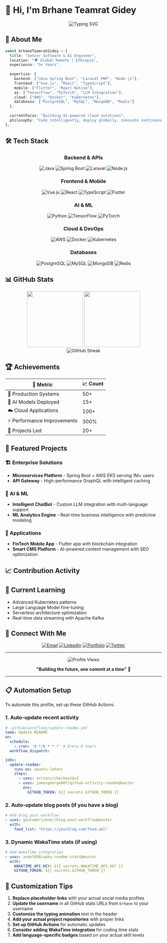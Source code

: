 # 👋 Hi, I'm Brhane Teamrat Gidey

<div align="center">
  <img src="https://readme-typing-svg.herokuapp.com?font=Fira+Code&size=30&duration=3000&pause=1000&color=00D9FF&center=true&vCenter=true&multiline=true&width=600&height=100&lines=Software+%26+AI+Engineer;Cloud+Architecture+Specialist;Full-Stack+Developer" alt="Typing SVG" />
</div>

## 🚀 About Me

```typescript
const brhaneTeamratGidey = {
  title: "Senior Software & AI Engineer",
  location: "🌍 Global Remote | Ethiopia",
  experience: "5+ Years",
  
  expertise: {
    backend: ["Java Spring Boot", "Laravel PHP", "Node.js"],
    frontend: ["Vue.js", "React", "TypeScript"],
    mobile: ["Flutter", "React Native"],
    ai: ["TensorFlow", "PyTorch", "LLM Integration"],
    cloud: ["AWS", "Docker", "Kubernetes"],
    databases: ["PostgreSQL", "MySQL", "MongoDB", "Redis"]
  },
  
  currentFocus: "Building AI-powered cloud solutions",
  philosophy: "Code intelligently, deploy globally, innovate continuously! 🚀"
};
```

## 🛠️ Tech Stack

<div align="center">

### Backend & APIs
![Java](https://img.shields.io/badge/Java-ED8B00?style=for-the-badge&logo=openjdk&logoColor=white)
![Spring Boot](https://img.shields.io/badge/Spring_Boot-6DB33F?style=for-the-badge&logo=spring-boot&logoColor=white)
![Laravel](https://img.shields.io/badge/Laravel-FF2D20?style=for-the-badge&logo=laravel&logoColor=white)
![Node.js](https://img.shields.io/badge/Node.js-43853D?style=for-the-badge&logo=node.js&logoColor=white)

### Frontend & Mobile
![Vue.js](https://img.shields.io/badge/Vue.js-35495E?style=for-the-badge&logo=vuedotjs&logoColor=4FC08D)
![React](https://img.shields.io/badge/React-20232A?style=for-the-badge&logo=react&logoColor=61DAFB)
![TypeScript](https://img.shields.io/badge/TypeScript-007ACC?style=for-the-badge&logo=typescript&logoColor=white)
![Flutter](https://img.shields.io/badge/Flutter-02569B?style=for-the-badge&logo=flutter&logoColor=white)

### AI & ML
![Python](https://img.shields.io/badge/Python-3776AB?style=for-the-badge&logo=python&logoColor=white)
![TensorFlow](https://img.shields.io/badge/TensorFlow-FF6F00?style=for-the-badge&logo=tensorflow&logoColor=white)
![PyTorch](https://img.shields.io/badge/PyTorch-EE4C2C?style=for-the-badge&logo=pytorch&logoColor=white)

### Cloud & DevOps
![AWS](https://img.shields.io/badge/AWS-232F3E?style=for-the-badge&logo=amazon-aws&logoColor=white)
![Docker](https://img.shields.io/badge/Docker-2496ED?style=for-the-badge&logo=docker&logoColor=white)
![Kubernetes](https://img.shields.io/badge/Kubernetes-326CE5?style=for-the-badge&logo=kubernetes&logoColor=white)

### Databases
![PostgreSQL](https://img.shields.io/badge/PostgreSQL-316192?style=for-the-badge&logo=postgresql&logoColor=white)
![MySQL](https://img.shields.io/badge/MySQL-4479A1?style=for-the-badge&logo=mysql&logoColor=white)
![MongoDB](https://img.shields.io/badge/MongoDB-4EA94B?style=for-the-badge&logo=mongodb&logoColor=white)
![Redis](https://img.shields.io/badge/Redis-DC382D?style=for-the-badge&logo=redis&logoColor=white)

</div>

## 📊 GitHub Stats

<div align="center">
  <img height="180em" src="https://github-readme-stats.vercel.app/api?username=brhane&show_icons=true&theme=tokyonight&include_all_commits=true&count_private=true"/>
  <img height="180em" src="https://github-readme-stats.vercel.app/api/top-langs/?username=brhane&layout=compact&langs_count=8&theme=tokyonight"/>
</div>

<div align="center">
  <img src="https://github-readme-streak-stats.herokuapp.com/?user=brhane&theme=tokyonight" alt="GitHub Streak" />
</div>

## 🏆 Achievements

<div align="center">

| 🎯 Metric | 📈 Count |
|-----------|----------|
| 🏢 Production Systems | 50+ |
| 🤖 AI Models Deployed | 15+ |
| ☁️ Cloud Applications | 100+ |
| ⚡ Performance Improvements | 300% |
| 👥 Projects Led | 20+ |

</div>

## 🚀 Featured Projects

### 🏗️ Enterprise Solutions
- **Microservices Platform** - Spring Boot + AWS EKS serving 1M+ users
- **API Gateway** - High-performance GraphQL with intelligent caching

### 🤖 AI & ML
- **Intelligent ChatBot** - Custom LLM integration with multi-language support
- **ML Analytics Engine** - Real-time business intelligence with predictive modeling

### 📱 Applications
- **FinTech Mobile App** - Flutter app with blockchain integration
- **Smart CMS Platform** - AI-powered content management with SEO optimization

## 📈 Contribution Activity

<!--START_SECTION:activity-->
<!--END_SECTION:activity-->

## 🌱 Current Learning

- Advanced Kubernetes patterns
- Large Language Model fine-tuning
- Serverless architecture optimization
- Real-time data streaming with Apache Kafka

## 🤝 Connect With Me

<div align="center">

[![Email](https://img.shields.io/badge/Email-D14836?style=for-the-badge&logo=gmail&logoColor=white)](mailto:brhane.dev@gmail.com)
[![LinkedIn](https://img.shields.io/badge/LinkedIn-0077B5?style=for-the-badge&logo=linkedin&logoColor=white)](https://linkedin.com/in/brhane)
[![Portfolio](https://img.shields.io/badge/Portfolio-000000?style=for-the-badge&logo=About.me&logoColor=white)](https://brhane.dev)
[![Twitter](https://img.shields.io/badge/Twitter-1DA1F2?style=for-the-badge&logo=twitter&logoColor=white)](https://twitter.com/brhane_dev)

</div>

---

<div align="center">
  
  ![Profile Views](https://komarev.com/ghpvc/?username=brhane&label=Profile%20Views&color=00D9FF&style=flat-square)
  
  **"Building the future, one commit at a time"** 🚀
  
</div>

---

## 📋 Automation Setup

To automate this profile, set up these GitHub Actions:

### 1. Auto-update recent activity
```yaml
# .github/workflows/update-readme.yml
name: Update README
on:
  schedule:
    - cron: '0 */6 * * *' # Every 6 hours
  workflow_dispatch:

jobs:
  update-readme:
    runs-on: ubuntu-latest
    steps:
      - uses: actions/checkout@v2
      - uses: jamesgeorge007/github-activity-readme@master
        env:
          GITHUB_TOKEN: ${{ secrets.GITHUB_TOKEN }}
```

### 2. Auto-update blog posts (if you have a blog)
```yaml
# Add blog post workflow
- uses: gautamkrishnar/blog-post-workflow@master
  with:
    feed_list: "https://yourblog.com/feed.xml"
```

### 3. Dynamic WakaTime stats (if using)
```yaml
# Add WakaTime integration
- uses: anmol098/waka-readme-stats@master
  with:
    WAKATIME_API_KEY: ${{ secrets.WAKATIME_API_KEY }}
    GITHUB_TOKEN: ${{ secrets.GITHUB_TOKEN }}
```

## 🔧 Customization Tips

1. **Replace placeholder links** with your actual social media profiles
2. **Update the username** in all GitHub stats URLs from `brhane` to your username
3. **Customize the typing animation** text in the header
4. **Add your actual project repositories** with proper links
5. **Set up GitHub Actions** for automatic updates
6. **Consider adding WakaTime integration** for coding time stats
7. **Add language-specific badges** based on your actual skill levels
